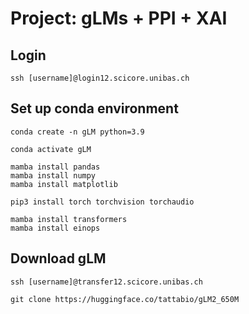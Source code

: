 # Project: gLMs + PPI + XAI

## Login

```
ssh [username]@login12.scicore.unibas.ch
```

## Set up conda environment

```
conda create -n gLM python=3.9

conda activate gLM

mamba install pandas
mamba install numpy
mamba install matplotlib

pip3 install torch torchvision torchaudio

mamba install transformers
mamba install einops
```

## Download gLM

```
ssh [username]@transfer12.scicore.unibas.ch

git clone https://huggingface.co/tattabio/gLM2_650M
```

